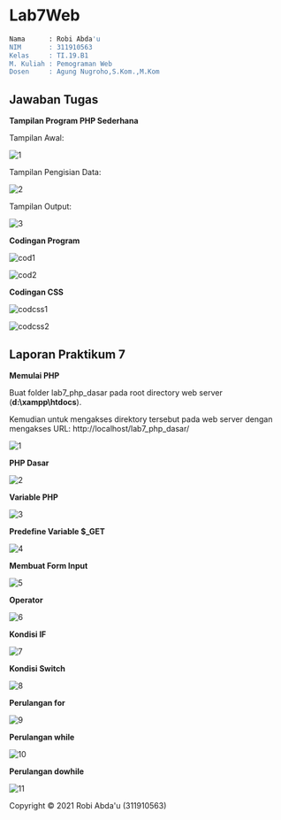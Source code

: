 # Lab7Web
```bash
Nama      : Robi Abda'u
NIM       : 311910563
Kelas     : TI.19.B1
M. Kuliah : Pemograman Web
Dosen     : Agung Nugroho,S.Kom.,M.Kom
```
## Jawaban Tugas

**Tampilan Program PHP Sederhana**

Tampilan Awal:

![1](https://user-images.githubusercontent.com/81896427/117685125-d2f49600-b1df-11eb-8da6-3cbd87d81eb4.png)

Tampilan Pengisian Data:

![2](https://user-images.githubusercontent.com/81896427/117685175-e0118500-b1df-11eb-9d51-caaa21dfb8e9.png)

Tampilan Output:

![3](https://user-images.githubusercontent.com/81896427/117685226-eb64b080-b1df-11eb-8bf0-979b9e31c541.png)

**Codingan Program**

![cod1](https://user-images.githubusercontent.com/81896427/117685714-5f9f5400-b1e0-11eb-91f6-eb0868a2249a.PNG)

![cod2](https://user-images.githubusercontent.com/81896427/117685633-4c8c8400-b1e0-11eb-871c-e73bbe919f2c.PNG)

**Codingan CSS**

![codcss1](https://user-images.githubusercontent.com/81896427/117685782-7180f700-b1e0-11eb-9f6c-ac47cc3944df.PNG)

![codcss2](https://user-images.githubusercontent.com/81896427/117685821-7b0a5f00-b1e0-11eb-8d7d-41adaedba479.PNG)

## Laporan Praktikum 7

**Memulai PHP**

Buat folder lab7_php_dasar pada root directory web server (**d:\xampp\htdocs**).

Kemudian untuk mengakses direktory tersebut pada web server dengan mengakses URL:
http://localhost/lab7_php_dasar/


![1](https://user-images.githubusercontent.com/81896427/117686483-1bf91a00-b1e1-11eb-8ddd-3f5db60d5320.png)

**PHP Dasar**

![2](https://user-images.githubusercontent.com/81896427/117686557-2f0bea00-b1e1-11eb-8842-d89be0d2db68.png)

**Variable PHP**

![3](https://user-images.githubusercontent.com/81896427/117686683-4b0f8b80-b1e1-11eb-8e84-61d50e468a70.png)

**Predefine Variable $_GET**

![4](https://user-images.githubusercontent.com/81896427/117686830-7003fe80-b1e1-11eb-8d63-9bbbd1371a01.png)

**Membuat Form Input**

![5](https://user-images.githubusercontent.com/81896427/117686956-8ca03680-b1e1-11eb-9e8a-99b0e798679f.png)

**Operator**

![6](https://user-images.githubusercontent.com/81896427/117687096-a477ba80-b1e1-11eb-8309-0b59c35ca133.png)

**Kondisi IF**

![7](https://user-images.githubusercontent.com/81896427/117687195-bfe2c580-b1e1-11eb-99fc-e7a86282b866.png)

**Kondisi Switch**

![8](https://user-images.githubusercontent.com/81896427/117687277-d7ba4980-b1e1-11eb-8ee1-aa00a618588d.png)

**Perulangan for**

![9](https://user-images.githubusercontent.com/81896427/117687360-ebfe4680-b1e1-11eb-93aa-faa6e621d7c4.png)

**Perulangan while**

![10](https://user-images.githubusercontent.com/81896427/117687395-f6b8db80-b1e1-11eb-9c29-81d0d7fdfe80.png)

**Perulangan dowhile**

![11](https://user-images.githubusercontent.com/81896427/117687534-15b76d80-b1e2-11eb-89a4-9c83ca2fe11b.png)


Copyright © 2021 Robi Abda'u (311910563)
